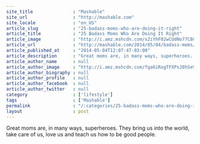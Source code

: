 ```yaml
---
site_title               : "Mashable"
site_url                 : "http://mashable.com"
site_locale              : "en_US"
article_slug             : "25-badass-moms-who-are-doing-it-right"
article_title            : "25 Badass Moms Who Are Doing It Right"
article_image            : "http://i.amz.mshcdn.com/x2iYhF02wCUdNo77C80TuiT7yQw=/1200x627/2014%2F05%2F10%2F23%2Fmichelle.73859.jpg"
article_url              : "http://mashable.com/2014/05/04/badass-moms/"
article_published_at     : "2014-05-04T12:07:47-03:00"
article_description      : "Great moms are, in many ways, superheroes. They bring us into the world, take care of us, love us and teach us how to be good people."
article_author_name      : null
article_author_image     : "http://i.amz.mshcdn.com/fga6iRogTFXPsJ8hSe9eFKUAju4=/90x90/2016%2F06%2F29%2F5e%2Fhttpsd2mhye01h4nj2n.cloudfront.netmediaZgkyMDE0LzAx.1c255.jpg"
article_author_biography : null
article_author_profile   : null
article_author_facebook  : null
article_author_twitter   : null
category                 : ['lifestyle']
tags                     : ['Mashable']
permalink                : "/:categories/25-badass-moms-who-are-doing-it-right/"
layout                   : post
---
```


Great moms are, in many ways, superheroes. They bring us into the world, take care of us, love us and teach us how to be good people.
